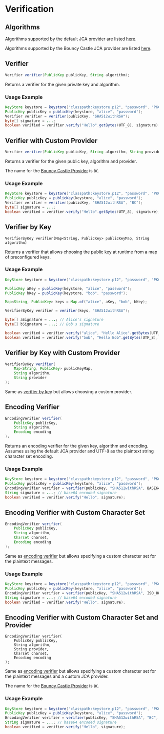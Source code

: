# Verification

## Algorithms

Algorithms supported by the default JCA provider are listed [here](https://docs.oracle.com/javase/10/docs/specs/security/standard-names.html#signature-algorithms).

Algorithms supported by the Bouncy Castle JCA provider are listed [here](https://www.bouncycastle.org/specifications.html).

## Verifier

```java
Verifier verifier(PublicKey publicKey, String algorithm);
```

 Returns a verifier for the given private key and algorithm.

### Usage Example

```java
KeyStore keystore = keystore("classpath:keystore.p12", "password", "PKCS12");
PublicKey publicKey = publicKey(keystore, "alice", "password");
Verifier verifier = verifier(publicKey, "SHA512withRSA");
byte[] signature = ...; 
boolean verified = verifier.verify("Hello".getBytes(UTF_8), signature);
```

##  Verifier with Custom Provider

```java
Verifier verifier(PublicKey publicKey, String algorithm, String provider);
```

  Returns a verifier for the given public key, algorithm and provider.

The name for the [Bouncy Castle Provider](https://www.bouncycastle.org/java.html) is `BC`.

### Usage Example

```java
KeyStore keystore = keystore("classpath:keystore.p12", "password", "PKCS12");
PublicKey publicKey = publicKey(keystore, "alice", "password");
Verifier verifier = verifier(publicKey, "SHA512withRSA", "BC");
byte[] signature = ...;
boolean verified = verifier.verify("Hello".getBytes(UTF_8), signature);
```

## Verifier by Key

```text
VerifierByKey verifier(Map<String, PublicKey> publicKeyMap, String algorithm)
```

 Returns a verifier that allows choosing the public key at runtime from a map of preconfigured keys.

### Usage Example

```java
KeyStore keystore = keystore("classpath:keystore.p12", "password", "PKCS12");

PublicKey aKey = publicKey(keystore, "alice", "password");
PublicKey bKey = publicKey(keystore, "bob", "password");

Map<String, PublicKey> keys = Map.of("alice", aKey, "bob", bKey);

VerifierByKey verifier = verifier(keys, "SHA512withRSA");

byte[] aSignature = ...; // Alice's signature
byte[] bSignature = ...; // Bob's signature

boolean verified = verifier.verify("alice", "Hello Alice".getBytes(UTF_8), bSignature);
boolean verified = verifier.verify("bob", "Hello Bob".getBytes(UTF_8), aSignature);
```

## Verifier by Key with Custom Provider

```java
VerifierByKey verifier(
    Map<String, PublicKey> publicKeyMap, 
    String algorithm, 
    String provider
);
```

 Same as [verifier by key](verify.md#verifier-by-key) but allows choosing a custom provider.

## Encoding Verifier

```java
EncodingVerifier verifier(
    PublicKey publicKey, 
    String algorithm, 
    Encoding encoding
);
```

 Returns an encoding verifier for the given key, algorithm and encoding. Assumes using the default JCA provider and UTF-8 as the plaintext string character set encoding.

### Usage Example

```java
KeyStore keystore = keystore("classpath:keystore.p12", "password", "PKCS12");
PublicKey publicKey = publicKey(keystore, "alice", "password");
EncodingVerifier verifier = verifier(publicKey, "SHA512withRSA", BASE64);
String signature = ...; // base64 encoded signature
boolean verified = verifier.verify("Hello", signature);
```

##  Encoding Verifier with Custom Character Set

```java
EncodingVerifier verifier(
    PublicKey publicKey, 
    String algorithm, 
    Charset charset, 
    Encoding encoding
);
```

 Same as [encoding verifier](verify.md#encoding-verifier) but allows specifying a custom character set for the plaintext messages.

### Usage Example

```java
KeyStore keystore = keystore("classpath:keystore.p12", "password", "PKCS12");
PublicKey publicKey = publicKey(keystore, "alice", "password");
EncodingVerifier verifier = verifier(publicKey, "SHA512withRSA", ISO_8859_1, BASE64);
String signature = ...; // base64 encoded signature
boolean verified = verifier.verify("Hello", signature);
```

##  Encoding Verifier with Custom Character Set and Provider

```text
EncodingVerifier verifier(
    PublicKey publicKey, 
    String algorithm, 
    String provider, 
    Charset charset, 
    Encoding encoding
);
```

  Same as [encoding verifier](verify.md#encoding-verifier) but allows specifying a custom character set for the plaintext messages and a custom JCA provider.

The name for the [Bouncy Castle Provider](https://www.bouncycastle.org/java.html) is `BC`.

### Usage Example

```java
KeyStore keystore = keystore("classpath:keystore.p12", "password", "PKCS12");
PublicKey publicKey = publicKey(keystore, "alice", "password");
EncodingVerifier verifier = verifier(publicKey, "SHA512withRSA", "BC", ISO_8859_1, BASE64);
String signature = ...; // base64 encoded signature
boolean verified = verifier.verify("Hello", signature);
```

